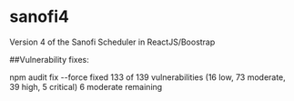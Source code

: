 # sanofi4
Version 4 of the Sanofi Scheduler in ReactJS/Boostrap

##Vulnerability fixes:

npm audit fix --force
fixed 133 of 139 vulnerabilities  (16 low, 73 moderate, 39 high, 5 critical)
6 moderate remaining
